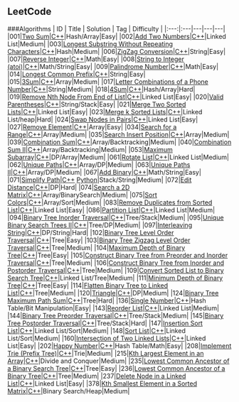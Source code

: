 ## LeetCode

###Algorithms
| ID | Title | Solution  | Tag | Difficulty |
|:---:|:---|---|---|---|
|001|[Two Sum](https://leetcode.com/problems/two-sum/)|[C++](./Solution/001/twoSum.cpp)|Hash/Array|Easy|
|002|[Add Two Numbers](https://leetcode.com/problems/add-two-numbers/)|[C++](./Solution/002/addTwoNumbers.cpp)|Linked List|Medium|
|003|[Longest Substring Without Repeating Characters](https://leetcode.com/problems/longest-substring-without-repeating-characters/)|[C++](./Solution/003/longestSubstringWithoutRepeatingCharacters.cpp)|Hash|Medium|
|006|[ZigZag Conversion](https://leetcode.com/problems/zigzag-conversion/)|[C++](./Solution/006/convert.cpp)|String|Easy|
|007|[Reverse Integer](https://leetcode.com/problems/reverse-integer/)|[C++](./Solution/007/reverse.cpp)|Math|Easy|
|008|[String to Integer (atoi)](https://leetcode.com/problems/string-to-integer-atoi/)|[C++](./Solution/008/myAtoi.cpp)|Math/String|Easy|
|009|[Palindrome Number](https://leetcode.com/problems/palindrome-number/)|[C++](./Solution/009/isPalindrome.cpp)|Math|Easy|
|014|[Longest Common Prefix](https://leetcode.com/problems/longest-common-prefix/)|[C++](./Solution/014/longestCommonPrefix.cpp)|String|Easy|
|015|[3Sum](https://leetcode.com/problems/3sum/)|[C++](./Solution/015/threeSum.cpp)|Array|Medium|
|017|[Letter Combinations of a Phone Number](https://leetcode.com/problems/letter-combinations-of-a-phone-number/)|[C++](./Solution/017/letterCombinations.cpp)|String|Medium|
|018|[4Sum](https://leetcode.com/problems/4sum/)|[C++](./Solution/018/fourSum.cpp)|Hash/Array|Hard|
|019|[Remove Nth Node From End of List](https://leetcode.com/problems/remove-nth-node-from-end-of-list/)|[C++](./Solution/019/removeNthFromEnd.cpp)|Linked List|Easy|
|020|[Valid Parentheses](https://leetcode.com/problems/valid-parentheses/)|[C++](./Solution/020/isValid.cpp)|String/Stack|Easy|
|021|[Merge Two Sorted Lists](https://leetcode.com/problems/merge-two-sorted-lists/)|[C++](./Solution/021/mergeTwoLists.cpp)|Linked List|Easy|
|023|[Merge k Sorted Lists](https://leetcode.com/problems/merge-k-sorted-lists/)|[C++](./Solution/023/mergeKLists.cpp)|Linked List/heap|Hard|
|024|[Swap Nodes in Pairs](https://leetcode.com/problems/swap-nodes-in-pairs/)|[C++](./Solution/024/swapPairs.cpp)|Linked List|Easy|
|027|[Remove Element](https://leetcode.com/problems/remove-element/)|[C++](./Solution/027/removeElement.cpp)|Array|Easy|
|034|[Search for a Range](https://leetcode.com/problems/search-for-a-range/)|[C++](./Solution/034/searchRange.cpp)|Array|Medium|
|035|[Search Insert Position](https://leetcode.com/problems/search-insert-position/)|[C++](./Solution/035/searchInsert.cpp)|Array|Medium|
|039|[Combination Sum](https://leetcode.com/problems/combination-sum/)|[C++](./Solution/039/combinationSum.cpp)|Array/Backtracking|Medium|
|040|[Combination Sum II](https://leetcode.com/problems/combination-sum-ii/)|[C++](./Solution/040/combinationSum2.cpp)|Array/Backtracking|Medium|
|053|[Maximum Subarray](https://leetcode.com/problems/maximum-subarray/)|[C++](./Solution/053/maxSubArray.cpp)|DP/Array|Medium|
|061|[Rotate List](https://leetcode.com/problems/rotate-list/)|[C++](./Solution/061/rotateRight.cpp)|Linked List|Medium|
|062|[Unique Paths](https://leetcode.com/problems/unique-paths/)|[C++](./Solution/062/uniquePaths.cpp)|Array/DP|Medium|
|063|[Unique Paths II](https://leetcode.com/problems/unique-paths-ii/)|[C++](./Solution/063/uniquePathsWithObstacles.cpp)|Array/DP|Medium|
|067|[Add Binary](https://leetcode.com/problems/add-binary/)|[C++](./Solution/067/addBinary.cpp)|Math/String|Easy|
|071|[Simplify Path](https://leetcode.com/problems/simplify-path/)|[C++](./Solution/071/simplifyPath.cpp) [Python](./Solution/071/simplifyPath.py)|Stack/String|Medium|
|072|[Edit Distance](https://leetcode.com/problems/edit-distance/)|[C++](./Solution/072/minDistance.cpp)|DP|Hard|
|074|[Search a 2D Matrix](https://leetcode.com/problems/search-a-2d-matrix/)|[C++](./Solution/074/searchMatrix.cpp)|Array/BinarySearch|Medium|
|075|[Sort Colors](https://leetcode.com/problems/sort-colors/)|[C++](./Solution/075/sortColors.cpp)|Array/Sort|Medium|
|083|[Remove Duplicates from Sorted List](https://leetcode.com/problems/remove-duplicates-from-sorted-list/)|[C++](./Solution/083/deleteDuplicates.cpp)|Linked List|Easy|
|086|[Partition List](https://leetcode.com/problems/partition-list/)|[C++](./Solution/086/partition.cpp)|Linked List|Medium|
|094|[Binary Tree Inorder Traversal](https://leetcode.com/problems/binary-tree-inorder-traversal/)|[C++](./Solution/094/inorderTraversal.cpp)|Tree/Stack|Medium|
|095|[Unique Binary Search Trees II](https://leetcode.com/problems/unique-binary-search-trees-ii/)|[C++](./Solution/095/generateTrees.cpp)|Tree/DP|Medium|
|097|[Interleaving String](https://leetcode.com/problems/interleaving-string/)|[C++](./Solution/097/isInterleave.cpp)|DP/String|Hard|
|102|[Binary Tree Level Order Traversal](https://leetcode.com/problems/binary-tree-level-order-traversal/)|[C++](./Solution/102/levelOrder.cpp)|Tree|Easy|
|103|[Binary Tree Zigzag Level Order Traversal](https://leetcode.com/problems/binary-tree-zigzag-level-order-traversal/)|[C++](./Solution/103/zigzagLevelOrder.cpp)|Tree|Medium|
|104|[Maximum Depth of Binary Tree](https://leetcode.com/problems/maximum-depth-of-binary-tree/)|[C++](./Solution/104/maxDepth.cpp)|Tree|Easy|
|105|[Construct Binary Tree from Preorder and Inorder Traversal](https://leetcode.com/problems/construct-binary-tree-from-preorder-and-inorder-traversal/)|[C++](./Solution/105/buildTree.cpp)|Tree|Medium|
|106|[Construct Binary Tree from Inorder and Postorder Traversal](https://leetcode.com/problems/construct-binary-tree-from-inorder-and-postorder-traversal/)|[C++](./Solution/106/buildTree.cpp)|Tree|Medium|
|109|[Convert Sorted List to Binary Search Tree](https://leetcode.com/problems/convert-sorted-list-to-binary-search-tree/)|[C++](./Solution/109/sortedListToBST.cpp)|Linked List/Tree|Medium|
|111|[Minimum Depth of Binary Tree](https://leetcode.com/problems/minimum-depth-of-binary-tree/)|[C++](./Solution/111/minDepth.cpp)|Tree|Easy|
|114|[Flatten Binary Tree to Linked List](https://leetcode.com/problems/flatten-binary-tree-to-linked-list/)|[C++](./Solution/114/flatten.cpp)|Tree|Medium|
|120|[Triangle](https://leetcode.com/problems/triangle/)|[C++](./Solution/120/minimumTotal.cpp)|DP|Medium|
|124|[Binary Tree Maximum Path Sum](https://leetcode.com/problems/binary-tree-maximum-path-sum/)|[C++](./Solution/124/maxPathSum.cpp)|Tree|Hard|
|136|[Single Number](https://leetcode.com/problems/single-number/)|[C++](./Solution/136/singleNumber.cpp)|Hash Table/Bit Manipulation|Easy|
|143|[Reorder List](https://leetcode.com/problems/reorder-list/)|[C++](./Solution/143/reorderList.cpp)|Linked List|Medium|
|144|[Binary Tree Preorder Traversal](https://leetcode.com/problems/binary-tree-preorder-traversal/)|[C++](./Solution/144/preorderTraversal.cpp)|Tree/Stack|Medium|
|145|[Binary Tree Postorder Traversal](https://leetcode.com/problems/binary-tree-postorder-traversal/)|[C++](./Solution/145/postorderTraversal.cpp)|Tree/Stack|Hard|
|147|[Insertion Sort List](https://leetcode.com/problems/insertion-sort-list/)|[C++](./Solution/147/insertionSortList.cpp)|Linked List/Sort|Medium|
|148|[Sort List](https://leetcode.com/problems/sort-list/)|[C++](./Solution/148/sortList.cpp)|Linked List/Sort|Medium|
|160|[Intersection of Two Linked Lists](https://leetcode.com/problems/intersection-of-two-linked-lists/)|[C++](./Solution/160/getIntersectionNode.cpp)|Linked List|Easy|
|202|[Happy Number](https://leetcode.com/problems/happy-number/)|[C++](./Solution/202/isHappy.cpp)|Hash Table/Math|Easy|
|208|[Implement Trie (Prefix Tree)](https://leetcode.com/problems/implement-trie-prefix-tree/)|[C++](./Solution/208/Trie.cpp)|Trie|Medium|
|215|[Kth Largest Element in an Array](https://leetcode.com/problems/kth-largest-element-in-an-array/)|[C++](./Solution/215/findKthLargest.cpp)|Divide and Conquer|Medium|
|235|[Lowest Common Ancestor of a Binary Search Tree](https://leetcode.com/problems/lowest-common-ancestor-of-a-binary-search-tree/)|[C++](./Solution/235/lowestCommonAncestor.cpp)|Tree|Easy|
|236|[Lowest Common Ancestor of a Binary Tree](https://leetcode.com/problems/lowest-common-ancestor-of-a-binary-tree/)|[C++](./Solution/236/lowestCommonAncestor.cpp)|Tree|Medium|
|237|[Delete Node in a Linked List](https://leetcode.com/problems/delete-node-in-a-linked-list/?tab=Description)|[C++](./Solution/237/deleteNode.cpp)|Linked List|Easy|
|378|[Kth Smallest Element in a Sorted Matrix](https://leetcode.com/problems/kth-smallest-element-in-a-sorted-matrix/)|[C++](./Solution/378/kthSmallest.cpp)|Binary Search/Heap|Medium|
